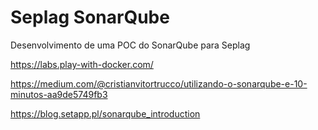 # Seplag SonarQube

Desenvolvimento de uma POC do SonarQube para Seplag


<!-- 027a3ae7d8fc2747608ffe85c4bac2e3fb6fa34f -->


https://labs.play-with-docker.com/



https://medium.com/@cristianvitortrucco/utilizando-o-sonarqube-e-10-minutos-aa9de5749fb3

https://blog.setapp.pl/sonarqube_introduction